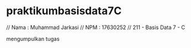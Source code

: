 # praktikumbasisdata7C
// Nama : Muhammad Jarkasi
// NPM : 17630252
// 211 - Basis Data 7 - C

mengumpulkan tugas
